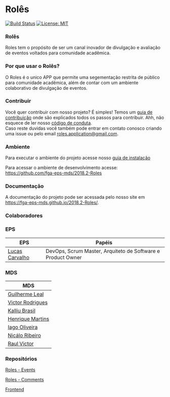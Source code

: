 
# Rolês
 [![Build Status](https://travis-ci.com/fga-eps-mds/2018.2-Roles.svg?branch=master)](https://travis-ci.com/fga-eps-mds/2018.2-Roles)
 [![License: MIT](https://img.shields.io/badge/License-MIT-yellow.svg)](https://opensource.org/licenses/MIT)


### Rolês

Roles tem o propósito de ser um canal inovador de divulgação e avaliação de eventos voltados para comunidade acadêmica.

### Por que usar o Rolês?

O Roles é o unico APP que permite uma segementação restrita de público para comunidade acadêmica, além de contar com um ambiente colaborativo de divulgação de eventos.


### Contribuir
Você quer contribuir com nosso projeto? É simples! Temos um [guia de contribuição](CONTRIBUTING.md) onde são explicados todos os passos para contribuir. Ahh, não esquece de ler nosso [código de conduta](CODE_OF_CONDUCT.md).   
Caso reste duvidas você também pode entrar em contato conosco criando uma issue ou pelo email roles.application@gmail.com.  

### Ambiente

Para executar o ambiente do projeto acesse nosso [guia de instalação](guia_de_instalacao.md)

Para acessar o ambiente de desenvolvimento acesse:  https://github.com/fga-eps-mds/2018.2-Roles

### Documentação

A documentação do projeto pode ser acessada pelo nosso site em https://fga-eps-mds.github.io/2018.2-Roles/.


### Colaboradores

### EPS
|EPS|Papéis|
|----|----|
|[Lucas Carvalho](https://github.com/lcunha)|DevOps, Scrum Master, Arquiteto de Software e Product Owner|18/0053817|

### MDS
|MDS|
|----|
|[Guilherme Leal](https://github.com/gleal17)|15/0128312|
|[Victor Rodrigues](https://github.com/VictorRodriguesS0)|16/0019516|
|[Kalliu Brasil](https://github.com/kalliub)|15/0133901|
|[Henrique Martins](https://github.com/Henrike100)|17/0050394|
|[Iago Oliveira](https://github.com/iagoomr)|16/0124735|
|[Nicálo Ribeiro](https://github.com/nicaloribeiro)|16/0016169|
|[Raul Victor](https://github.com/raulvicto)|15/0146302|

### Repositórios 
[Roles - Events](https://github.com/RolesFGA/2018.2-Roles_Events)

[Roles - Comments](https://github.com/RolesFGA/2018.2-Roles_Comments)

[Frontend](https://github.com/fga-eps-mds/2018.2-FGAPP-FrontEnd)
